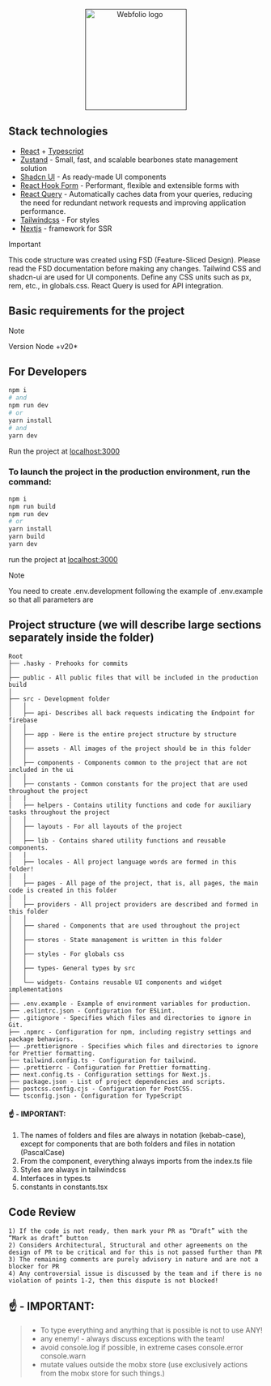 <p align="center">
  <a href="" target="blank"><img src="https://github.com/user-attachments/assets/f514504f-d560-4df5-b346-d09459d6cde7" width="200" alt="Webfolio logo" /></a>
</p>

## Stack technologies

- [React](https://react.dev/learn) + [Typescript](https://www.typescriptlang.org/docs/)
- [Zustand](https://docs.pmnd.rs/zustand/getting-started/introduction) - Small, fast, and scalable bearbones state management solution
- [Shadcn UI](https://ui.shadcn.com) - As ready-made UI components
- [React Hook Form](https://react-hook-form.com/) - Performant, flexible and extensible forms with
- [React Query](https://tanstack.com/query) - Automatically caches data from your queries, reducing the need for redundant network requests and improving application performance.
- [Tailwindcss](https://tailwindcss.com) - For styles
- [Nextjs](https://Nextjs.org/) - framework for SSR

> [!IMPORTANT]
> This code structure was created using FSD (Feature-Sliced Design). Please read the FSD documentation before making any changes. Tailwind CSS and shadcn-ui are used for UI components. Define any CSS units such as px, rem, etc., in globals.css. React Query is used for API integration.

## Basic requirements for the project

> [!NOTE]
> Version Node +v20\*

## For Developers

```bash
npm i
# and
npm run dev
# or
yarn install
# and
yarn dev
```

Run the project at [localhost:3000](http://localhost:3000)

### To launch the project in the production environment, run the command:

```bash
npm i
npm run build
npm run dev
# or
yarn install
yarn build
yarn dev
```

run the project at [localhost:3000](http://localhost:3000)

> [!NOTE]
> You need to create .env.development following the example of .env.example so that all parameters are

## Project structure (we will describe large sections separately inside the folder)

```
Root
├── .hasky - Prehooks for commits
│
├── public - All public files that will be included in the production build
│
├── src - Development folder
│   │
│   ├── api- Describes all back requests indicating the Endpoint for firebase
│   │
│   ├── app - Here is the entire project structure by structure
│   │
│   ├── assets - All images of the project should be in this folder
│   │
│   ├── components - Components common to the project that are not included in the ui
│   │
│   ├── constants - Common constants for the project that are used throughout the project
|   |
│   ├── helpers - Contains utility functions and code for auxiliary tasks throughout the project
│   │
│   ├── layouts - For all layouts of the project
│   │
│   ├── lib - Contains shared utility functions and reusable components.
|   |
│   ├── locales - All project language words are formed in this folder!
|   |
│   ├── pages - All page of the project, that is, all pages, the main code is created in this folder
|   |
│   ├── providers - All project providers are described and formed in this folder
│   │
│   ├── shared - Components that are used throughout the project
│   │
│   ├── stores - State management is written in this folder
│   │
│   ├── styles - For globals css
│   │
│   ├── types- General types by src
│   │
│   └── widgets- Contains reusable UI components and widget implementations
│
├── .env.example - Example of environment variables for production.
├── .eslintrc.json - Configuration for ESLint.
├── .gitignore - Specifies which files and directories to ignore in Git.
├── .npmrc - Configuration for npm, including registry settings and package behaviors.
├── .prettierignore - Specifies which files and directories to ignore for Prettier formatting.
├── tailwind.config.ts - Configuration for tailwind.
├── .prettierrc - Configuration for Prettier formatting.
├── next.config.ts - Configuration settings for Next.js.
├── package.json - List of project dependencies and scripts.
├── postcss.config.cjs - Configuration for PostCSS.
└── tsconfig.json - Configuration for TypeScript
```

#### ☝️ - IMPORTANT:

1. The names of folders and files are always in notation (kebab-case), except for components that are both folders and files in notation (PascalCase)
2. From the component, everything always imports from the index.ts file
3. Styles are always in tailwindcss
4. Interfaces in types.ts
5. constants in constants.tsx

## Code Review

    1) If the code is not ready, then mark your PR as “Draft” with the “Mark as draft” button
    2) Considers Architectural, Structural and other agreements on the design of PR to be critical and for this is not passed further than PR
    3) The remaining comments are purely advisory in nature and are not a blocker for PR
    4) Any controversial issue is discussed by the team and if there is no violation of points 1-2, then this dispute is not blocked!

## ☝️ - IMPORTANT:

> - To type everything and anything that is possible is not to use ANY!
> - any enemy! - always discuss exceptions with the team!
> - avoid console.log if possible, in extreme cases console.error console.warn
> - mutate values ​​outside the mobx store (use exclusively actions from the mobx store for such things.)
